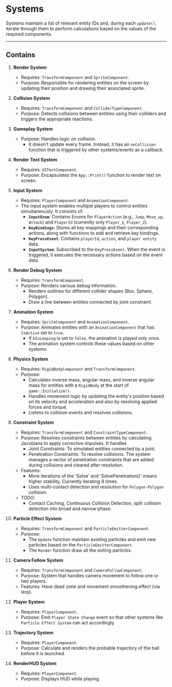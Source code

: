 # Systems

Systems maintain a list of relevant entity IDs and, during each `update()`, iterate through them to perform calculations based on the values of the required components.

---

## Contains

1. **Render System**
   - Requires: `TransformComponent` and `SpriteComponent`.
   - Purpose: Responsible for rendering entities on the screen by updating their position and drawing their associated sprite.

2. **Collision System**
   - Requires: `TransformComponent` and `ColliderTypeComponent`.
   - Purpose: Detects collisions between entities using their colliders and triggers the appropriate reactions.

3. **Gameplay System**
   - Purpose: Handles logic on collision.
     - It doesn't update every frame. Instead, it has an `onCollision` function that is triggered by other systems/events as a callback.

4. **Render Text System**
   - Requires: `UITextComponent`.
   - Purpose: Encapsulates the `App::Print()` function to render text on screen.

5. **Input System**
   - Requires: `PlayerComponent` and `AnimationComponent`.
   - The input system enables multiple players to control entities simultaneously. It consists of:
     - **`InputEnum`**: Contains Enums for `PlayerAction` (e.g., `Jump`, `Move_up`, `Attack`) and `PlayerId` (currently only `Player_1`, `Player_2`).
     - **`KeyBindings`**: Stores all key mappings and their corresponding actions, along with functions to add and retrieve key bindings.
     - **`KeyPressEvent`**: Contains `playerId`, `action`, and `player entity` data.
     - **`InputSystem`**: Subscribed to the `KeyPressEvent`. When the event is triggered, it executes the necessary actions based on the event data.

6. **Render Debug System**
   - Requires: `TransformComponent`.
   - Purpose: Renders various debug information.
     - Renders outlines for different collider shapes (Box, Sphere, Polygon).
     - Draw a line between entities connected by joint constraint.

7. **Animation System**
   - Requires: `SpriteComponent` and `AnimationComponent`.
   - Purpose: Animates entities with an `AnimationComponent` that has `IsActive` set to `true`.
     - If `bIsLooping` is set to `false`, the animation is played only once.
     - The animation system controls these values based on other systems.

8. **Physics System**
   - Requires: `RigidBodyComponent` and `TransformComponent`.
   - Purpose:
     - Calculates inverse mass, angular mass, and inverse angular mass for entities with a `RigidBody` at the start of `game::Initialize()`.  
     - Handles movement logic by updating the entity's position based on its velocity and acceleration and also by resolving applied forces and torque.  
     - Listens to collision events and resolves collisions. 

9. **Constraint System**
   - Requires: `TransformComponent` and `ConstraintTypeComponent`.
   - Purpose: Resolves constraints between entities by calculating Jacobians to apply corrective impulses. It handles
     - Joint Constraints: To simulated entities connected by a joint.
     - Penetration Constraints: To resolve collisions. The system manages a vector of penetration constraints that are added during collisions and cleared after resolution.
   - Features:
     - More iterations of the 'Solve' and 'SolvePenetration()' means higher stability. Currently iterating 8 times.
     - Uses multi-contact detection and resolution for `Polygon-Polygon` collision.
   - TODO:
     - Contact Caching, Continuous Collision Detection, split collision detection into broad and narrow phase. 

10. **Particle Effect System**
    - Requires: `TransformComponent` and `ParticleEmitterComponent`.
    - Purpose:
      - The `Update` function maintain existing particles and emit new particles based on the `ParticleEmitterComponent`.
      - The `Render` function draw all the exiting particles.

11. **Camera Follow System**
    - Requires: `TransformComponent` and `CameraFollowComponent`.
    - Purpose: System that handles camera movement to follow one or two players.
    - Features: Have dead zone and movement smoothening effect (via lerp).

12. **Player System**
    - Requires: `PlayerComponent`.
    - Purpose: Emit `Player State Change` event so that other systems like `Particle Effect System` can act accordingly.

13. **Trajectory System**
    - Requires: `PlayerComponent`.
    - Purpose: Calculate and renders the probable trajectory  of the ball before it is launched.


14. **RenderHUD System**
    - Requires: `PlayerComponent`.
    - Purpose: Displays HUD while playing

